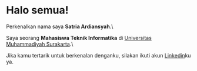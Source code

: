 # Halo semua! 

Perkenalkan nama saya **Satria Ardiansyah**.\

Saya seorang **Mahasiswa Teknik Informatika** di [Universitas Muhammadiyah Surakarta](https://www.ums.ac.id/).\

Jika kamu tertarik untuk berkenalan denganku, silakan ikuti akun [Linkedin](https://www.linkedin.com/in/satria-ardiansyah/)ku ya.

